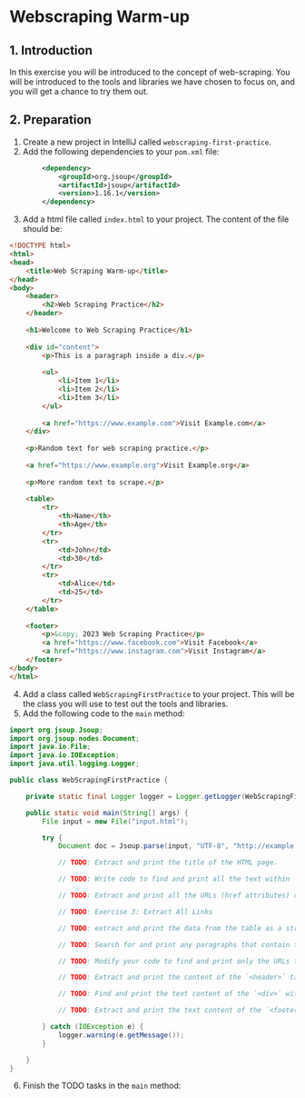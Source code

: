 # Webscraping Warm-up

## 1. Introduction

In this exercise you will be introduced to the concept of web-scraping. You will be introduced to the tools and libraries we 
have chosen to focus on, and you will get a chance to try them out.

## 2. Preparation

1. Create a new project in IntelliJ called `webscraping-first-practice`.
2. Add the following dependencies to your `pom.xml` file:

```xml
        <dependency>
            <groupId>org.jsoup</groupId>
            <artifactId>jsoup</artifactId>
            <version>1.16.1</version>
        </dependency>
```

3. Add a html file called `index.html` to your project. The content of the file should be:

```html
<!DOCTYPE html>
<html>
<head>
    <title>Web Scraping Warm-up</title>
</head>
<body>
    <header>
        <h2>Web Scraping Practice</h2>
    </header>
    
    <h1>Welcome to Web Scraping Practice</h1>
    
    <div id="content">
        <p>This is a paragraph inside a div.</p>
        
        <ul>
            <li>Item 1</li>
            <li>Item 2</li>
            <li>Item 3</li>
        </ul>
        
        <a href="https://www.example.com">Visit Example.com</a>
    </div>
    
    <p>Random text for web scraping practice.</p>
    
    <a href="https://www.example.org">Visit Example.org</a>
    
    <p>More random text to scrape.</p>
    
    <table>
        <tr>
            <th>Name</th>
            <th>Age</th>
        </tr>
        <tr>
            <td>John</td>
            <td>30</td>
        </tr>
        <tr>
            <td>Alice</td>
            <td>25</td>
        </tr>
    </table>
    
    <footer>
        <p>&copy; 2023 Web Scraping Practice</p>
        <a href="https://www.facebook.com">Visit Facebook</a>
        <a href="https://www.instagram.com">Visit Instagram</a>
    </footer>
</body>
</html>
```

4. Add a class called `WebScrapingFirstPractice` to your project. This will be the class you will use to test out the tools and libraries.
5. Add the following code to the `main` method:

```java
import org.jsoup.Jsoup;
import org.jsoup.nodes.Document;
import java.io.File;
import java.io.IOException;
import java.util.logging.Logger;

public class WebScrapingFirstPractice {

    private static final Logger logger = Logger.getLogger(WebScrapingFirstPractice.class.getName());

    public static void main(String[] args) {
        File input = new File("input.html");

        try {
            Document doc = Jsoup.parse(input, "UTF-8", "http://example.com/");

            // TODO: Extract and print the title of the HTML page.

            // TODO: Write code to find and print all the text within `<p>` tags on the page.

            // TODO: Extract and print all the URLs (href attributes) of the `<a>` tags on the page.

            // TODO: Exercise 3: Extract All Links

            // TODO: extract and print the data from the table as a structured format (e.g., as a list of name-age pairs).

            // TODO: Search for and print any paragraphs that contain the phrase "Random text" in their text content.

            // TODO: Modify your code to find and print only the URLs that contain "example" in their href attribute.

            // TODO: Extract and print the content of the `<header>` tag.

            // TODO: Find and print the text content of the `<div>` with the id "content" and all its nested elements.

            // TODO: Extract and print the text content of the `<footer>` tag.

        } catch (IOException e) {
            logger.warning(e.getMessage());
        }

    }
}
```

6. Finish the TODO tasks in the `main` method:


